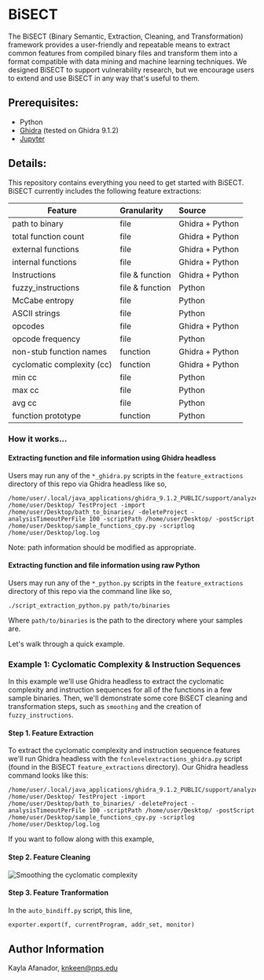 # BiSECT

The BiSECT (Binary Semantic, Extraction, Cleaning, and Transformation) framework provides a user-friendly and repeatable means to extract common features from compiled binary files and transform them into a format compatible with data mining and machine learning techniques. We designed BiSECT to support vulnerability research, but we encourage users to extend and use BiSECT in any way that's useful to them.

## Prerequisites:
- Python
- [Ghidra](https://ghidra-sre.org/) (tested on Ghidra 9.1.2)
- [Jupyter](https://jupyter.org/)

## Details:
This repository contains everything you need to get started with BiSECT. BiSECT currently includes the following feature extractions:

| Feature       | Granularity  | Source
| ------------- |:-------------|:-------------|
| path to binary            | file            | Ghidra + Python|
| total function count      | file            | Ghidra + Python|
| external functions        | file            | Ghidra + Python|
| internal functions        | file            | Ghidra + Python|
| Instructions              | file & function | Ghidra + Python|
| fuzzy_instructions        | file & function | Python         |
| McCabe entropy            | file            | Python         |
| ASCII strings             | file            | Python         |
| opcodes                   | file            | Ghidra + Python|
| opcode frequency          | file            | Python         |
| non-stub function names   | function        | Ghidra + Python|
| cyclomatic complexity (cc)| function        | Ghidra + Python|
| min cc                    | file            | Python         |
| max cc                    | file            | Python         |
| avg cc                    | file            | Python         |
| function prototype        | function        | Python         |

### How it works...

#### Extracting function and file information using Ghidra headless
Users may run any of the `*_ghidra.py` scripts in the `feature_extractions` directory of this repo via Ghidra headless like so,

```
/home/user/.local/java_applications/ghidra_9.1.2_PUBLIC/support/analyzeHeadless /home/user/Desktop/ TestProject -import /home/user/Desktop/bath_to_binaries/ -deleteProject -analysisTimeoutPerFile 100 -scriptPath /home/user/Desktop/ -postScript /home/user/Desktop/sample_functions_cpy.py -scriptlog /home/user/Desktop/log.log
```

Note: path information should be modified as appropriate.


#### Extracting function and file information using raw Python
Users may run any of the `*_python.py` scripts in the `feature_extractions` directory of this repo via the command line like so,

```
./script_extraction_python.py path/to/binaries
```

Where `path/to/binaries` is the path to the directory where your samples are.

Let's walk through a quick example.

### Example 1: Cyclomatic Complexity \& Instruction Sequences
In this example we'll use Ghidra headless to extract the cyclomatic complexity and instruction sequences for all of the functions in a few sample binaries. Then, we'll demonstrate some core BiSECT cleaning and transformation steps, such as `smoothing` and the creation of `fuzzy_instructions`.

#### Step 1. Feature Extraction
To extract the cyclomatic complexity and instruction sequence features we'll run Ghidra headless with the `fcnlevelextractions_ghidra.py` script (found in the BiSECT `feature_extractions` directory). Our Ghidra headless command looks like this:

```
/home/user/.local/java_applications/ghidra_9.1.2_PUBLIC/support/analyzeHeadless /home/user/Desktop/ TestProject -import /home/user/Desktop/bath_to_binaries/ -deleteProject -analysisTimeoutPerFile 100 -scriptPath /home/user/Desktop/ -postScript /home/user/Desktop/sample_functions_cpy.py -scriptlog /home/user/Desktop/log.log
```

If you want to follow along with this example,

#### Step 2. Feature Cleaning
![Smoothing the cyclomatic complexity](https://github.com/Kayla0x41/BiSECT/blob/773eeef2e64a64da99b9ec1386f000d2e30e7885/resources/cc_gif.gif)

#### Step 3. Feature Tranformation


In the ```auto_bindiff.py``` script, this line,
```python
exporter.export(f, currentProgram, addr_set, monitor)
```

## Author Information
Kayla Afanador, knkeen@nps.edu
